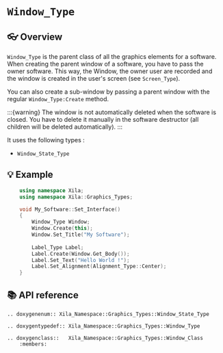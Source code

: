# `Window_Type`

## 👓 Overview

`Window_Type` is the parent class of all the graphics elements for a software. When creating the parent window of a software, you have to pass the owner software. This way, the Window, the owner user are recorded and the window is created in the user's screen (see `Screen_Type`).

You can also create a sub-window by passing a parent window with the regular `Window_Type:Create` method.

:::{warning}
The window is not automatically deleted when the software is closed. You have to delete it manually in the software destructor (all children will be deleted automatically).
:::

It uses the following types :
- `Window_State_Type`

## 💡 Example

```cpp
    using namespace Xila;
    using namespace Xila::Graphics_Types;

    void My_Software::Set_Interface()
    {
        Window_Type Window;
        Window.Create(this);
        Window.Set_Title("My Software");
        
        Label_Type Label;
        Label.Create(Window.Get_Body());
        Label.Set_Text("Hello World !");
        Label.Set_Alignment(Alignment_Type::Center);
    }
```

## 📚 API reference

```{eval-rst}
.. doxygenenum:: Xila_Namespace::Graphics_Types::Window_State_Type

.. doxygentypedef:: Xila_Namespace::Graphics_Types::Window_Type

.. doxygenclass::   Xila_Namespace::Graphics_Types::Window_Class
    :members:
```